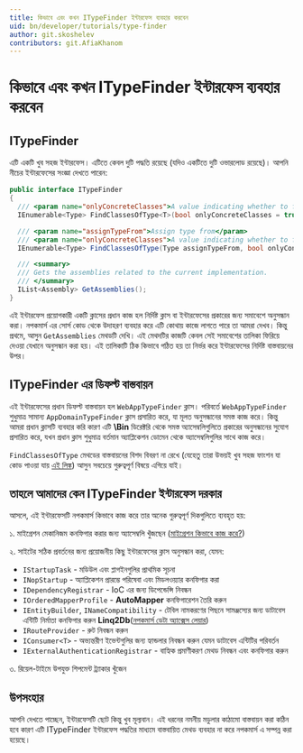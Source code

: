 ```yaml
---
title: কিভাবে এবং কখন ITypeFinder ইন্টারফেস ব্যবহার করবেন
uid: bn/developer/tutorials/type-finder
author: git.skoshelev
contributors: git.AfiaKhanom
---
```


# কিভাবে এবং কখন ITypeFinder ইন্টারফেস ব্যবহার করবেন

## ITypeFinder

এটি একটি খুব সহজ ইন্টারফেস। এটিতে কেবল দুটি পদ্ধতি রয়েছে (যদিও একটিতে দুটি ওভারলোড রয়েছে)। আপনি নীচের ইন্টারফেসের সংজ্ঞা দেখতে পারেন:

  ```csharp
public interface ITypeFinder
{
    /// <param name="onlyConcreteClasses">A value indicating whether to find only concrete classes</param>
    IEnumerable<Type> FindClassesOfType<T>(bool onlyConcreteClasses = true);

    /// <param name="assignTypeFrom">Assign type from</param>
    /// <param name="onlyConcreteClasses">A value indicating whether to find only concrete classes</param>
    IEnumerable<Type> FindClassesOfType(Type assignTypeFrom, bool onlyConcreteClasses = true);

    /// <summary>
    /// Gets the assemblies related to the current implementation.
    /// </summary>
    IList<Assembly> GetAssemblies();
}
  ```

  এই ইন্টারফেস প্রয়োগকারী একটি ক্লাসের প্রধান কাজ হল নির্দিষ্ট ক্লাস বা ইন্টারফেসের প্রকারের জন্য সমাবেশে অনুসন্ধান করা। নপকমার্স এর সোর্স কোড থেকে উদাহরণ ব্যবহার করে এটি কোথায় কাজে লাগতে পারে তা আমরা দেখব। কিন্তু প্রথমে, আসুন ``GetAssemblies`` মেথডটি দেখি। এই মেথদটির কাজটি কেবল সেই সমাবেশের তালিকা ফিরিয়ে দেওয়া যেখানে অনুসন্ধান করা হয়। এই তালিকাটি ঠিক কিভাবে গঠিত হয় তা নির্ভর করে ইন্টারফেসের নির্দিষ্ট বাস্তবায়নের উপর।

## ITypeFinder এর ডিফল্ট বাস্তবায়ন

এই ইন্টারফেসের প্রধান ডিফল্ট বাস্তবায়ন হল ``WebAppTypeFinder`` ক্লাস। পরিবর্তে ``WebAppTypeFinder`` শুধুমাত্র সামান্য ``AppDomainTypeFinder`` ক্লাস প্রসারিত করে, যা মূলত অনুসন্ধানের সমস্ত কাজ করে। কিন্তু আমরা প্রধান ক্লাসটি ব্যবহার করি কারণ এটি **\Bin** ডিরেক্টরি থেকে সমস্ত অ্যাসেম্বলিগুলিতে প্রকারের অনুসন্ধানের সুযোগ প্রসারিত করে, যখন প্রধান ক্লাস শুধুমাত্র বর্তমান অ্যাপ্লিকেশন ডোমেন থেকে অ্যাসেম্বলিগুলির সাথে কাজ করে।

``FindClassesOfType`` মেথডের বাস্তবায়নের বিশদ বিবরণ না রেখে (যেহেতু তারা উভয়ই খুব সহজ ফাংশন যা কোড পাওয়া যায় [এই লিঙ্ক](https://github.com/nopSolutions/nopCommerce/blob/develop/src/Libraries/Nop.Core/Infrastructure/AppDomainTypeFinder.cs#L184)) আসুন সবচেয়ে গুরুত্বপূর্ণ বিষয়ে এগিয়ে যাই।

## তাহলে আমাদের কেন ITypeFinder ইন্টারফেস দরকার

আসলে, এই ইন্টারফেসটি নপকমার্স কিভাবে কাজ করে তার অনেক গুরুত্বপূর্ণ দিকগুলিতে ব্যবহৃত হয়:

১. মাইগ্রেশন মেকানিজম কনফিগার করার জন্য অ্যাসেম্বলি খুঁজছেন ([মাইগ্রেশন কিভাবে কাজ করে?](xref:bn/developer/tutorials/migrations))

২. সাইটের সঠিক প্রবর্তনের জন্য প্রয়োজনীয় কিছু ইন্টারফেসের ক্লাস অনুসন্ধান করা, যেমন:

  * ``IStartupTask`` - মডিউল এবং প্লাগইনগুলির প্রাথমিক সূচনা
  * ``INopStartup`` - অ্যাপ্লিকেশন প্রারম্ভে পরিষেবা এবং মিডলওয়্যার কনফিগার করা
  * ``IDependencyRegistrar`` - IoC এর জন্য ডিপেন্ডেন্সি নিবন্ধন
  * ``IOrderedMapperProfile`` - **AutoMapper** কনফিগারেশন তৈরি করুন
  * ``IEntityBuilder``, ``INameCompatibility`` - টেবিল নামকরণের পিছনে সামঞ্জস্যের জন্য ডাটাবেস এন্টিটি নির্মাতা কনফিগার করুন **Linq2Db**([নপকমার্স ডেটা অ্যাক্সেস লেয়ার](xref:bn/developer/tutorials/source-code-organization#librariesnopdata))
  * ``IRouteProvider`` - রুট নিবন্ধন করুন
  * ``IConsumer<T>`` - অভ্যন্তরীণ ইভেন্টগুলির জন্য হ্যান্ডলার নিবন্ধন করুন যেমন ডাটাবেস এন্টিটির পরিবর্তন
  * ``IExternalAuthenticationRegistrar`` - বাহ্যিক প্রমাণীকরণ মেথড নিবন্ধন এবং কনফিগার করুন

৩. রিয়েল-টাইমে উপযুক্ত শিপমেন্ট ট্র্যাকার খুঁজেন

## উপসংহার

আপনি দেখতে পাচ্ছেন, ইন্টারফেসটি ছোট কিন্তু খুব মূল্যবান। এই ধরনের নমনীয় মডুলার কাঠামো বাস্তবায়ন করা কঠিন হবে কারণ এটি ITypeFinder ইন্টারফেস পদ্ধতির মাধ্যমে বাস্তবায়িত মেথড ব্যবহার না করে নপকমার্স এ সম্পন্ন করা হয়েছে।
